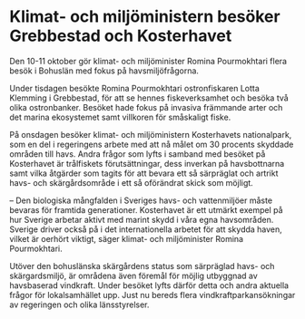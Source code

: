# Klimat- och miljöministern besöker Grebbestad och Kosterhavet

Den 10-11 oktober gör klimat- och miljöminister Romina Pourmokhtari flera besök i Bohuslän med fokus på havsmiljöfrågorna.

Under tisdagen besökte Romina Pourmokhtari ostronfiskaren Lotta Klemming i Grebbestad, för att se hennes fiskeverksamhet och besöka två olika ostronbanker. Besöket hade fokus på invasiva främmande arter och det marina ekosystemet samt villkoren för småskaligt fiske.

På onsdagen besöker klimat- och miljöministern Kosterhavets nationalpark, som en del i regeringens arbete med att nå målet om 30 procents skyddade områden till havs. Andra frågor som lyfts i samband med besöket på Kosterhavet är trålfiskets förutsättningar, dess inverkan på havsbottnarna samt vilka åtgärder som tagits för att bevara ett så särpräglat och artrikt havs- och skärgårdsområde i ett så oförändrat skick som möjligt.

– Den biologiska mångfalden i Sveriges havs- och vattenmiljöer måste bevaras för framtida generationer. Kosterhavet är ett utmärkt exempel på hur Sverige arbetar aktivt med marint skydd i våra egna havsområden. Sverige driver också på i det internationella arbetet för att skydda haven, vilket är oerhört viktigt, säger klimat- och miljöminister Romina Pourmokhtari.

Utöver den bohuslänska skärgårdens status som särpräglad havs- och skärgardsmiljö, är områdena även föremål för möjlig utbyggnad av havsbaserad vindkraft. Under besöket lyfts därför detta och andra aktuella frågor för lokalsamhället upp. Just nu bereds flera vindkraftparkansökningar av regeringen och olika länsstyrelser.
